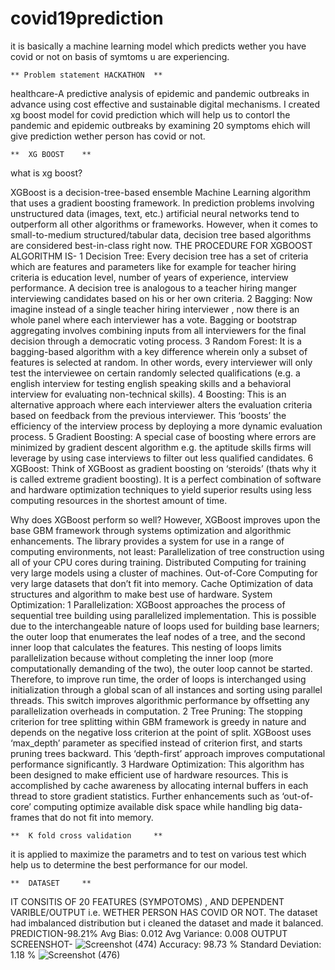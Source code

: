 # covid19prediction
it is basically a machine learning model which predicts wether you have covid or not on basis of symtoms u are experiencing.

	** Problem statement HACKATHON	** 
healthcare-A predictive analysis of epidemic and pandemic outbreaks in advance using cost effective and sustainable digital mechanisms.
I created xg boost model for covid prediction which will help us to contorl the pandemic and epidemic outbreaks by examining 20 symptoms ehich will give prediction wether person has covid or not.

	**  XG BOOST 	** 
what is xg boost?

XGBoost is a decision-tree-based ensemble Machine Learning algorithm that uses a gradient boosting framework. In prediction problems involving unstructured data (images, text, etc.) artificial neural networks tend to outperform all other algorithms or frameworks. However, when it comes to small-to-medium structured/tabular data, decision tree based algorithms are considered best-in-class right now. 
THE PROCEDURE FOR XGBOOST ALGORITHM IS-
1 Decision Tree: Every decision tree has a set of criteria which are features and parameters like for example  for teacher hiring criteria is education level, number of years of experience, interview performance. A decision tree is analogous to a teacher hiring manger interviewing candidates based on his or her own criteria.
2 Bagging: Now imagine instead of a single teacher hiring interviewer , now there is an whole panel where each interviewer has a vote. Bagging or bootstrap aggregating involves combining inputs from all interviewers for the final decision through a democratic voting process.
3 Random Forest: It is a bagging-based algorithm with a key difference wherein only a subset of features is selected at random. In other words, every interviewer will only test the interviewee on certain randomly selected qualifications (e.g. a english interview for testing english speaking skills and a behavioral interview for evaluating non-technical skills).
4 Boosting: This is an alternative approach where each interviewer alters the evaluation criteria based on feedback from the previous interviewer. This ‘boosts’ the efficiency of the interview process by deploying a more dynamic evaluation process.
5 Gradient Boosting: A special case of boosting where errors are minimized by gradient descent algorithm e.g. the aptitude skills firms will leverage by using case interviews to filter out less qualified candidates.
6 XGBoost: Think of XGBoost as gradient boosting on ‘steroids’ (thats why it is called extreme gradient boosting). It is a perfect combination of software and hardware optimization techniques to yield superior results using less computing resources in the shortest amount of time.


Why does XGBoost perform so well?
 However, XGBoost improves upon the base GBM framework through systems optimization and algorithmic enhancements.
The library provides a system for use in a range of computing environments, not least:
Parallelization of tree construction using all of your CPU cores during training.
Distributed Computing for training very large models using a cluster of machines.
Out-of-Core Computing for very large datasets that don’t fit into memory.
Cache Optimization of data structures and algorithm to make best use of hardware.
System Optimization:
1 Parallelization: XGBoost approaches the process of sequential tree building using parallelized implementation. This is possible due to the interchangeable nature of loops used for building base learners; the outer loop that enumerates the leaf nodes of a tree, and the second inner loop that calculates the features. This nesting of loops limits parallelization because without completing the inner loop (more computationally demanding of the two), the outer loop cannot be started. Therefore, to improve run time, the order of loops is interchanged using initialization through a global scan of all instances and sorting using parallel threads. This switch improves algorithmic performance by offsetting any parallelization overheads in computation.
2 Tree Pruning: The stopping criterion for tree splitting within GBM framework is greedy in nature and depends on the negative loss criterion at the point of split. XGBoost uses ‘max_depth’ parameter as specified instead of criterion first, and starts pruning trees backward. This ‘depth-first’ approach improves computational performance significantly.
3 Hardware Optimization: This algorithm has been designed to make efficient use of hardware resources. This is accomplished by cache awareness by allocating internal buffers in each thread to store gradient statistics. Further enhancements such as ‘out-of-core’ computing optimize available disk space while handling big data-frames that do not fit into memory.

	**  K fold cross validation   	**
  it is applied to maximize the parametrs and to test on various test which help us to determine the best performance for our model.

	**  DATASET 	** 
  IT CONSITIS OF 20 FEATURES (SYMPOTOMS) , AND DEPENDENT VARIBLE/OUTPUT i.e. WETHER PERSON HAS COVID OR NOT.
  The dataset had imbalanced distribution but i cleaned the dataset and made it balanced.
  PREDICTION-98.21%
  Avg Bias: 0.012
  Avg Variance: 0.008
     OUTPUT SCREENSHOT-
   ![Screenshot (474)](https://user-images.githubusercontent.com/90260133/144844055-1fdcfcf4-6581-4880-ad05-564e56088871.png)
  Accuracy: 98.73 %
  Standard Deviation: 1.18 %
  ![Screenshot (476)](https://user-images.githubusercontent.com/90260133/144844264-190bb319-af54-468e-9b12-b744e4291036.png)

    
    
  
